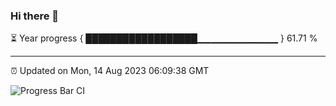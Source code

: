 ### Hi there 👋

⏳ Year progress { ██████████████████▁▁▁▁▁▁▁▁▁▁▁▁ } 61.71 %

---

⏰ Updated on Mon, 14 Aug 2023 06:09:38 GMT

![Progress Bar CI](https://github.com/Shyam-Makwana/GitHub-Actions-Demo/workflows/Progress%20Bar%20CI/badge.svg)

